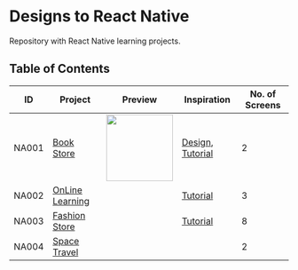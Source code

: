 # Designs to React Native

Repository with React Native learning projects.

## Table of Contents

| ID    | Project                                                                                  | Preview                                                                                                                                                                                                                                                                                                                                                                                        | Inspiration                                                                                              | No. of Screens |
| ----- | ---------------------------------------------------------------------------------------- | ---------------------------------------------------------------------------------------------------------------------------------------------------------------------------------------------------------------------------------------------------------------------------------------------------------------------------------------------------------------------------------------------- | -------------------------------------------------------------------------------------------------------- | -------------- |
| NA001 | [Book Store](https://github.com/novyapp/project2mobile/tree/master/book-store)           | <img src="https://camo.githubusercontent.com/558a44d5610d28796baae0fd183dad23a958a4162ef238ae5bf7f8656c792a49/68747470733a2f2f63646e2e6472696262626c652e636f6d2f75736572732f3830333232312f73637265656e73686f74732f31343131383633362f6d656469612f32333064613831326330383461323833616364313566373432353130366165322e706e673f636f6d70726573733d3126726573697a653d3132303078393030" width="120" /> | [Design](https://dribbble.com/shots/14118636-Book-Store-App), [Tutorial](https://youtu.be/PEI38Pa8ZYM)   | 2              |
| NA002 | [OnLine Learning](https://github.com/novyapp/project2mobile/tree/master/online-learning) |                                                                                                                                                                                                                                                                                                                                                                                                | [Tutorial](https://www.youtube.com/watch?v=n6DmU1igb_4)                                                  | 3              |
| NA003 | [Fashion Store](https://github.com/novyapp/project2mobile/tree/master/fashion-store)     |                                                                                                                                                                                                                                                                                                                                                                                                | [Tutorial](https://www.youtube.com/watch?v=MqRnpUC4czs&list=PLkOyNuxGl9jyhndcnbFcgNM81fZak7Rbw&index=25) | 8              |
| NA004 | [Space Travel](https://github.com/novyapp/project2mobile/tree/master/space-travel)       |                                                                                                                                                                                                                                                                                                                                                                                                |                                                                                                          | 2              |
